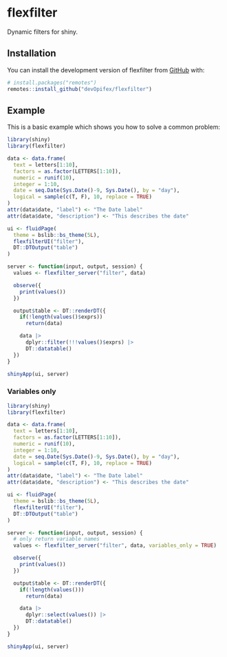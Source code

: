 <!-- badges: start -->
<!-- badges: end -->

# flexfilter

Dynamic filters for shiny.

## Installation

You can install the development version of flexfilter from [GitHub](https://github.com/) with:

``` r
# install.packages("remotes")
remotes::install_github("devOpifex/flexfilter")
```

## Example

This is a basic example which shows you how to solve a common problem:

```r
library(shiny)
library(flexfilter)

data <- data.frame(
  text = letters[1:10],
  factors = as.factor(LETTERS[1:10]),
  numeric = runif(10),
  integer = 1:10,
  date = seq.Date(Sys.Date()-9, Sys.Date(), by = "day"),
  logical = sample(c(T, F), 10, replace = TRUE)
)
attr(data$date, "label") <- "The Date label"
attr(data$date, "description") <- "This describes the date"

ui <- fluidPage(
  theme = bslib::bs_theme(5L),
  flexfilterUI("filter"),
  DT::DTOutput("table")
)

server <- function(input, output, session) {
  values <- flexfilter_server("filter", data)

  observe({
    print(values())
  })

  output$table <- DT::renderDT({
    if(!length(values()$exprs))
      return(data)

    data |>
      dplyr::filter(!!!values()$exprs) |>
      DT::datatable()
  })
}

shinyApp(ui, server)
```

### Variables only

```r
library(shiny)
library(flexfilter)

data <- data.frame(
  text = letters[1:10],
  factors = as.factor(LETTERS[1:10]),
  numeric = runif(10),
  integer = 1:10,
  date = seq.Date(Sys.Date()-9, Sys.Date(), by = "day"),
  logical = sample(c(T, F), 10, replace = TRUE)
)
attr(data$date, "label") <- "The Date label"
attr(data$date, "description") <- "This describes the date"

ui <- fluidPage(
  theme = bslib::bs_theme(5L),
  flexfilterUI("filter"),
  DT::DTOutput("table")
)

server <- function(input, output, session) {
  # only return variable names
  values <- flexfilter_server("filter", data, variables_only = TRUE)

  observe({
    print(values())
  })

  output$table <- DT::renderDT({
    if(!length(values()))
      return(data)

    data |>
      dplyr::select(values()) |>
      DT::datatable()
  })
}

shinyApp(ui, server)
```

